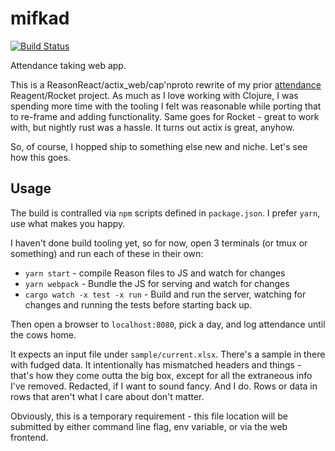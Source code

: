 # mifkad

[![Build Status](https://travis-ci.org/deciduously/mifkad.svg?branch=master)](https://travis-ci.org/deciduously/mifkad)

Attendance taking web app.

This is a ReasonReact/actix_web/cap'nproto rewrite of my prior [attendance](https://github.com/deciduously/attendance) Reagent/Rocket project.  As much as I love working with Clojure, I was spending more time with the tooling I felt was reasonable while porting that to re-frame and adding functionality.  Same goes for Rocket - great to work with, but nightly rust was a hassle.  It turns out actix is great, anyhow.

So, of course, I hopped ship to something else new and niche.  Let's see how this goes.

## Usage
 The build is contralled via `npm` scripts defined in `package.json`.  I prefer `yarn`, use what makes you happy.
 
 I haven't done build tooling yet, so for now, open 3 terminals (or tmux or something) and run each of these in their own:

* `yarn start` - compile Reason files to JS and watch for changes
* `yarn webpack` - Bundle the JS for serving and watch for changes
* `cargo watch -x test -x run` - Build and run the server, watching for changes and running the tests before starting back up.

Then open a browser to `localhost:8080`, pick a day, and log attendance until the cows home.

It expects an input file under `sample/current.xlsx`. There's a sample in there with fudged data.  It intentionally has mismatched headers and things - that's how they come outta the big box, except for all the extraneous info I've removed.   Redacted, if I want to sound fancy.  And I do.  Rows or data in rows that aren't what I care about don't matter.

Obviously, this is a temporary requirement - this file location will be submitted by either command line flag, env variable, or via the web frontend.
